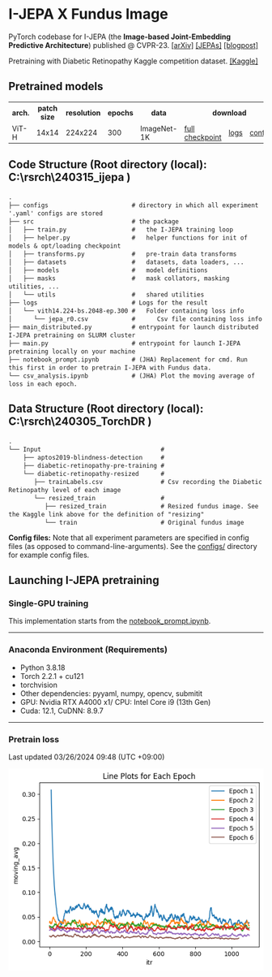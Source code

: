 # I-JEPA X Fundus Image

PyTorch codebase for I-JEPA (the **Image-based Joint-Embedding Predictive Architecture**) published @ CVPR-23.
[\[arXiv\]](https://arxiv.org/pdf/2301.08243.pdf) [\[JEPAs\]](https://ai.facebook.com/blog/yann-lecun-advances-in-ai-research/) [\[blogpost\]](https://ai.facebook.com/blog/yann-lecun-ai-model-i-jepa/)

Pretraining with Diabetic Retinopathy Kaggle competition dataset. [\[Kaggle\]](https://www.kaggle.com/code/sayedmahmoud/diabetic-retinopathy-detection/input)

## Pretrained models

<table>
  <tr>
    <th colspan="1">arch.</th>
    <th colspan="1">patch size</th>
    <th colspan="1">resolution</th>
    <th colspan="1">epochs</th>
    <th colspan="1">data</th>
    <th colspan="3">download</th>
  </tr>
  <tr>
    <td>ViT-H</td>
    <td>14x14</td>
    <td>224x224</td>
    <td>300</td>
    <td>ImageNet-1K</td>
    <td><a href="https://dl.fbaipublicfiles.com/ijepa/IN1K-vit.h.14-300e.pth.tar">full checkpoint</a></td>
    <td><a href="https://dl.fbaipublicfiles.com/ijepa/IN1K-vit.h.14-logs-rank.0.csv">logs</a></td>
    <td><a href="https://github.com/facebookresearch/ijepa/blob/main/configs/in1k_vith14_ep300.yaml">configs</a></td>
  </tr>
</table>

## Code Structure (Root directory (local): C:\rsrch\240315_ijepa )

```
.
├── configs                       # directory in which all experiment '.yaml' configs are stored
├── src                           # the package
│   ├── train.py                  #   the I-JEPA training loop
│   ├── helper.py                 #   helper functions for init of models & opt/loading checkpoint
│   ├── transforms.py             #   pre-train data transforms
│   ├── datasets                  #   datasets, data loaders, ...
│   ├── models                    #   model definitions
│   ├── masks                     #   mask collators, masking utilities, ...
│   └── utils                     #   shared utilities
├── logs                          # Logs for the result
│   └── vith14.224-bs.2048-ep.300 #   Folder containing loss info
│      └── jepa_r0.csv            #      Csv file containing loss info
├── main_distributed.py           # entrypoint for launch distributed I-JEPA pretraining on SLURM cluster
├── main.py                       # entrypoint for launch I-JEPA pretraining locally on your machine
├── notebook_prompt.ipynb         # (JHA) Replacement for cmd. Run this first in order to pretrain I-JEPA with Fundus data. 
└── csv_analysis.ipynb            # (JHA) Plot the moving average of loss in each epoch.
```
## Data Structure (Root directory (local): C:\rsrch\240305_TorchDR )

```
.
└── Input                                 # 
    ├── aptos2019-blindness-detection     #  
    ├── diabetic-retinopathy-pre-training #  
    └── diabetic-retinopathy-resized      #
       ├── trainLabels.csv                # Csv recording the Diabetic Retinopathy level of each image
       └── resized_train                  #      
          ├── resized_train               # Resized fundus image. See the Kaggle link above for the definition of "resizing"
          └── train                       # Original fundus image
```

**Config files:**
Note that all experiment parameters are specified in config files (as opposed to command-line-arguments). See the [configs/](configs/) directory for example config files.

## Launching I-JEPA pretraining

### Single-GPU training
This implementation starts from the [notebook_prompt.ipynb](notebook_prompt.ipynb).

---

### Anaconda Environment (Requirements)
* Python 3.8.18
* Torch 2.2.1 + cu121
* torchvision
* Other dependencies: pyyaml, numpy, opencv, submitit
* GPU: Nvidia RTX A4000 x1/ CPU: Intel Core i9 (13th Gen)
* Cuda: 12.1, CuDNN: 8.9.7

---

### Pretrain loss  
Last updated 03/26/2024 09:48 (UTC +09:00)

<p align="center">
  <a>
    <img src="csv_analysis_v2.png">
  </a>
</p> 
